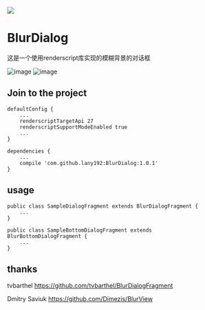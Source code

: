 [![](https://jitpack.io/v/lany192/BlurDialog.svg)](https://jitpack.io/#lany192/BlurDialog)
# BlurDialog
这是一个使用renderscript库实现的模糊背景的对话框

![image](https://github.com/lany192/BlurDialog/raw/master/Screenshot/pic1.png)
![image](https://github.com/lany192/BlurDialog/raw/master/Screenshot/pic2.png)
## Join to the project

    defaultConfig {
        ...
        renderscriptTargetApi 27
        renderscriptSupportModeEnabled true
        ...
    }

    dependencies {
        ...
        compile 'com.github.lany192:BlurDialog:1.0.1'
    }

## usage

    public class SampleDialogFragment extends BlurDialogFragment {
        ...
    }
    
    public class SampleBottomDialogFragment extends BlurBottomDialogFragment {
        ...
    }
## thanks
tvbarthel https://github.com/tvbarthel/BlurDialogFragment

Dmitry Saviuk https://github.com/Dimezis/BlurView
